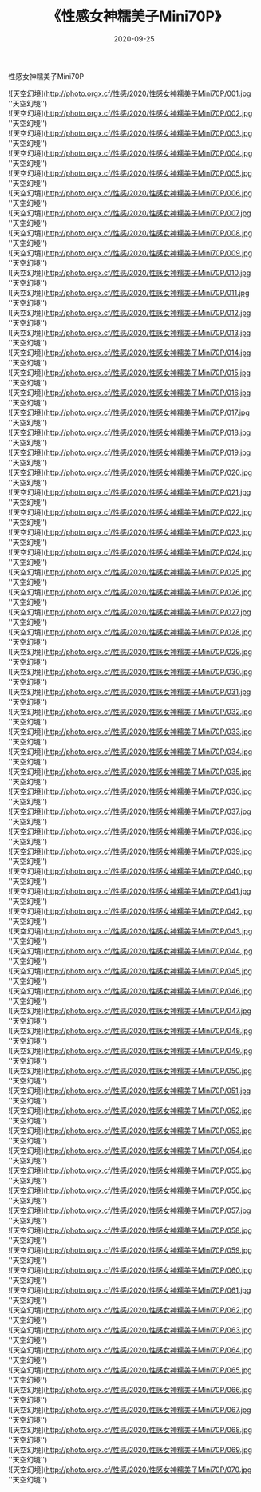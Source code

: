﻿---
layout: post
title: 《性感女神糯美子Mini70P》
date: 2020-09-25
img: http://photo.orgx.cf/性感/2020/性感女神糯美子Mini70P/000.jpg
tags: [美女,性感,泳衣]
---

性感女神糯美子Mini70P



![天空幻境](http://photo.orgx.cf/性感/2020/性感女神糯美子Mini70P/001.jpg ''天空幻境'')<br>
![天空幻境](http://photo.orgx.cf/性感/2020/性感女神糯美子Mini70P/002.jpg ''天空幻境'')<br>
![天空幻境](http://photo.orgx.cf/性感/2020/性感女神糯美子Mini70P/003.jpg ''天空幻境'')<br>
![天空幻境](http://photo.orgx.cf/性感/2020/性感女神糯美子Mini70P/004.jpg ''天空幻境'')<br>
![天空幻境](http://photo.orgx.cf/性感/2020/性感女神糯美子Mini70P/005.jpg ''天空幻境'')<br>
![天空幻境](http://photo.orgx.cf/性感/2020/性感女神糯美子Mini70P/006.jpg ''天空幻境'')<br>
![天空幻境](http://photo.orgx.cf/性感/2020/性感女神糯美子Mini70P/007.jpg ''天空幻境'')<br>
![天空幻境](http://photo.orgx.cf/性感/2020/性感女神糯美子Mini70P/008.jpg ''天空幻境'')<br>
![天空幻境](http://photo.orgx.cf/性感/2020/性感女神糯美子Mini70P/009.jpg ''天空幻境'')<br>
![天空幻境](http://photo.orgx.cf/性感/2020/性感女神糯美子Mini70P/010.jpg ''天空幻境'')<br>
![天空幻境](http://photo.orgx.cf/性感/2020/性感女神糯美子Mini70P/011.jpg ''天空幻境'')<br>
![天空幻境](http://photo.orgx.cf/性感/2020/性感女神糯美子Mini70P/012.jpg ''天空幻境'')<br>
![天空幻境](http://photo.orgx.cf/性感/2020/性感女神糯美子Mini70P/013.jpg ''天空幻境'')<br>
![天空幻境](http://photo.orgx.cf/性感/2020/性感女神糯美子Mini70P/014.jpg ''天空幻境'')<br>
![天空幻境](http://photo.orgx.cf/性感/2020/性感女神糯美子Mini70P/015.jpg ''天空幻境'')<br>
![天空幻境](http://photo.orgx.cf/性感/2020/性感女神糯美子Mini70P/016.jpg ''天空幻境'')<br>
![天空幻境](http://photo.orgx.cf/性感/2020/性感女神糯美子Mini70P/017.jpg ''天空幻境'')<br>
![天空幻境](http://photo.orgx.cf/性感/2020/性感女神糯美子Mini70P/018.jpg ''天空幻境'')<br>
![天空幻境](http://photo.orgx.cf/性感/2020/性感女神糯美子Mini70P/019.jpg ''天空幻境'')<br>
![天空幻境](http://photo.orgx.cf/性感/2020/性感女神糯美子Mini70P/020.jpg ''天空幻境'')<br>
![天空幻境](http://photo.orgx.cf/性感/2020/性感女神糯美子Mini70P/021.jpg ''天空幻境'')<br>
![天空幻境](http://photo.orgx.cf/性感/2020/性感女神糯美子Mini70P/022.jpg ''天空幻境'')<br>
![天空幻境](http://photo.orgx.cf/性感/2020/性感女神糯美子Mini70P/023.jpg ''天空幻境'')<br>
![天空幻境](http://photo.orgx.cf/性感/2020/性感女神糯美子Mini70P/024.jpg ''天空幻境'')<br>
![天空幻境](http://photo.orgx.cf/性感/2020/性感女神糯美子Mini70P/025.jpg ''天空幻境'')<br>
![天空幻境](http://photo.orgx.cf/性感/2020/性感女神糯美子Mini70P/026.jpg ''天空幻境'')<br>
![天空幻境](http://photo.orgx.cf/性感/2020/性感女神糯美子Mini70P/027.jpg ''天空幻境'')<br>
![天空幻境](http://photo.orgx.cf/性感/2020/性感女神糯美子Mini70P/028.jpg ''天空幻境'')<br>
![天空幻境](http://photo.orgx.cf/性感/2020/性感女神糯美子Mini70P/029.jpg ''天空幻境'')<br>
![天空幻境](http://photo.orgx.cf/性感/2020/性感女神糯美子Mini70P/030.jpg ''天空幻境'')<br>
![天空幻境](http://photo.orgx.cf/性感/2020/性感女神糯美子Mini70P/031.jpg ''天空幻境'')<br>
![天空幻境](http://photo.orgx.cf/性感/2020/性感女神糯美子Mini70P/032.jpg ''天空幻境'')<br>
![天空幻境](http://photo.orgx.cf/性感/2020/性感女神糯美子Mini70P/033.jpg ''天空幻境'')<br>
![天空幻境](http://photo.orgx.cf/性感/2020/性感女神糯美子Mini70P/034.jpg ''天空幻境'')<br>
![天空幻境](http://photo.orgx.cf/性感/2020/性感女神糯美子Mini70P/035.jpg ''天空幻境'')<br>
![天空幻境](http://photo.orgx.cf/性感/2020/性感女神糯美子Mini70P/036.jpg ''天空幻境'')<br>
![天空幻境](http://photo.orgx.cf/性感/2020/性感女神糯美子Mini70P/037.jpg ''天空幻境'')<br>
![天空幻境](http://photo.orgx.cf/性感/2020/性感女神糯美子Mini70P/038.jpg ''天空幻境'')<br>
![天空幻境](http://photo.orgx.cf/性感/2020/性感女神糯美子Mini70P/039.jpg ''天空幻境'')<br>
![天空幻境](http://photo.orgx.cf/性感/2020/性感女神糯美子Mini70P/040.jpg ''天空幻境'')<br>
![天空幻境](http://photo.orgx.cf/性感/2020/性感女神糯美子Mini70P/041.jpg ''天空幻境'')<br>
![天空幻境](http://photo.orgx.cf/性感/2020/性感女神糯美子Mini70P/042.jpg ''天空幻境'')<br>
![天空幻境](http://photo.orgx.cf/性感/2020/性感女神糯美子Mini70P/043.jpg ''天空幻境'')<br>
![天空幻境](http://photo.orgx.cf/性感/2020/性感女神糯美子Mini70P/044.jpg ''天空幻境'')<br>
![天空幻境](http://photo.orgx.cf/性感/2020/性感女神糯美子Mini70P/045.jpg ''天空幻境'')<br>
![天空幻境](http://photo.orgx.cf/性感/2020/性感女神糯美子Mini70P/046.jpg ''天空幻境'')<br>
![天空幻境](http://photo.orgx.cf/性感/2020/性感女神糯美子Mini70P/047.jpg ''天空幻境'')<br>
![天空幻境](http://photo.orgx.cf/性感/2020/性感女神糯美子Mini70P/048.jpg ''天空幻境'')<br>
![天空幻境](http://photo.orgx.cf/性感/2020/性感女神糯美子Mini70P/049.jpg ''天空幻境'')<br>
![天空幻境](http://photo.orgx.cf/性感/2020/性感女神糯美子Mini70P/050.jpg ''天空幻境'')<br>
![天空幻境](http://photo.orgx.cf/性感/2020/性感女神糯美子Mini70P/051.jpg ''天空幻境'')<br>
![天空幻境](http://photo.orgx.cf/性感/2020/性感女神糯美子Mini70P/052.jpg ''天空幻境'')<br>
![天空幻境](http://photo.orgx.cf/性感/2020/性感女神糯美子Mini70P/053.jpg ''天空幻境'')<br>
![天空幻境](http://photo.orgx.cf/性感/2020/性感女神糯美子Mini70P/054.jpg ''天空幻境'')<br>
![天空幻境](http://photo.orgx.cf/性感/2020/性感女神糯美子Mini70P/055.jpg ''天空幻境'')<br>
![天空幻境](http://photo.orgx.cf/性感/2020/性感女神糯美子Mini70P/056.jpg ''天空幻境'')<br>
![天空幻境](http://photo.orgx.cf/性感/2020/性感女神糯美子Mini70P/057.jpg ''天空幻境'')<br>
![天空幻境](http://photo.orgx.cf/性感/2020/性感女神糯美子Mini70P/058.jpg ''天空幻境'')<br>
![天空幻境](http://photo.orgx.cf/性感/2020/性感女神糯美子Mini70P/059.jpg ''天空幻境'')<br>
![天空幻境](http://photo.orgx.cf/性感/2020/性感女神糯美子Mini70P/060.jpg ''天空幻境'')<br>
![天空幻境](http://photo.orgx.cf/性感/2020/性感女神糯美子Mini70P/061.jpg ''天空幻境'')<br>
![天空幻境](http://photo.orgx.cf/性感/2020/性感女神糯美子Mini70P/062.jpg ''天空幻境'')<br>
![天空幻境](http://photo.orgx.cf/性感/2020/性感女神糯美子Mini70P/063.jpg ''天空幻境'')<br>
![天空幻境](http://photo.orgx.cf/性感/2020/性感女神糯美子Mini70P/064.jpg ''天空幻境'')<br>
![天空幻境](http://photo.orgx.cf/性感/2020/性感女神糯美子Mini70P/065.jpg ''天空幻境'')<br>
![天空幻境](http://photo.orgx.cf/性感/2020/性感女神糯美子Mini70P/066.jpg ''天空幻境'')<br>
![天空幻境](http://photo.orgx.cf/性感/2020/性感女神糯美子Mini70P/067.jpg ''天空幻境'')<br>
![天空幻境](http://photo.orgx.cf/性感/2020/性感女神糯美子Mini70P/068.jpg ''天空幻境'')<br>
![天空幻境](http://photo.orgx.cf/性感/2020/性感女神糯美子Mini70P/069.jpg ''天空幻境'')<br>
![天空幻境](http://photo.orgx.cf/性感/2020/性感女神糯美子Mini70P/070.jpg ''天空幻境'')<br>